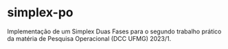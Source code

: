 # simplex-po
Implementação de um Simplex Duas Fases para o segundo trabalho prático da matéria de Pesquisa Operacional (DCC UFMG) 2023/1.
